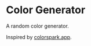 # Color Generator

A random color generator.

Inspired by [colorspark.app](https://colorspark.app).
